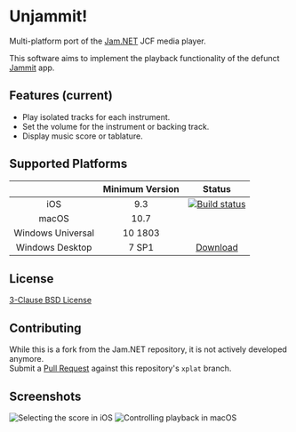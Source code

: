 # Unjammit!

Multi-platform port of the [Jam.NET](https://github.com/maxton/Jam.NET) JCF media player.

This software aims to implement the playback functionality of the defunct [Jammit](https://www.youtube.com/channel/UCTmh3zCCSybVNMye-3lozJQ) app.

## Features (current)

* Play isolated tracks for each instrument.
* Set the volume for the instrument or backing track.
* Display music score or tablature.

## Supported Platforms

| | Minimum Version | Status |
|:-:|:-:|:-:|
| iOS | 9.3 | [![Build status](https://build.appcenter.ms/v0.1/apps/6e96865d-26dc-402c-b234-669ccefcc7d7/branches/xplat/badge)](https://appcenter.ms) |
| macOS | 10.7 | |
| Windows Universal | 10 1803 | |
| Windows Desktop | 7 SP1 | [Download](https://github.com/maxton/Jam.NET/releases/download/v0.2.0/Jam.NET-0.2.0.zip) |

## License
[3-Clause BSD License](https://github.com/maxton/Jam.NET/blob/master/COPYING)

## Contributing

While this is a fork from the Jam.NET repository, it is not actively developed anymore.<br/>
Submit a [Pull Request](https://github.com/maxton/Jam.NET/compare) against this repository's `xplat` branch.

## Screenshots

![Selecting the score in iOS](https://i.imgur.com/7enmSVS.png)
![Controlling playback in macOS](https://i.imgur.com/FbNGVeR.png)